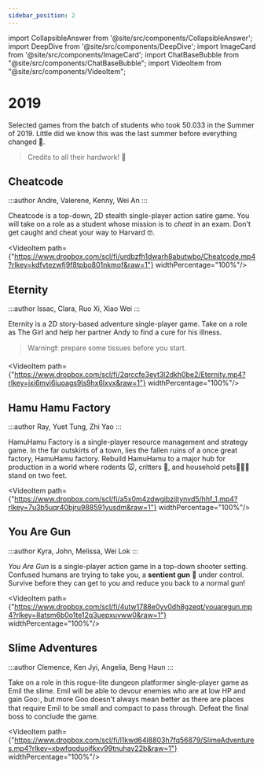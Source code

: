 ```yaml
---
sidebar_position: 2
---
```


import CollapsibleAnswer from '@site/src/components/CollapsibleAnswer';
import DeepDive from '@site/src/components/DeepDive';
import ImageCard from '@site/src/components/ImageCard';
import ChatBaseBubble from "@site/src/components/ChatBaseBubble";
import VideoItem from "@site/src/components/VideoItem";

# 2019

Selected games from the batch of students who took 50.033 in the Summer of 2019. Little did we know this was the last summer before everything changed 🤧.

> Credits to all their hardwork! 🍾

## Cheatcode

:::author
Andre, Valerene, Kenny, Wei An
:::

Cheatcode is a top-down, 2D stealth single-player action satire game. You will take on a role as a student whose mission is to _cheat_ in an exam. Don't get caught and cheat your way to Harvard 🤓.

<VideoItem path={"https://www.dropbox.com/scl/fi/urdbzfh1dwarh8abutwbo/Cheatcode.mp4?rlkey=kdfvtezwfj9f8tpbo801nkmof&raw=1"} widthPercentage="100%"/>

## Eternity

:::author
Issac, Clara, Ruo Xi, Xiao Wei
:::

Eternity is a 2D story-based adventure single-player game. Take on a role as The Girl and help her partner Andy to find a cure for his illness.

> Warning❗️: prepare some tissues before you start.

<VideoItem path={"https://www.dropbox.com/scl/fi/2qrccfe3eyt3l2dkh0be2/Eternity.mp4?rlkey=jxi6mvi6iuoags9ls9hx6lxvx&raw=1"} widthPercentage="100%"/>

## Hamu Hamu Factory

:::author
Ray, Yuet Tung, Zhi Yao
:::

HamuHamu Factory is a single-player resource management and strategy game. In the far outskirts of a town, lies the fallen ruins of a once great factory, HamuHamu factory. Rebuild HamuHamu to a major hub for production in a world where rodents 🐭, critters 🐀, and household pets🦝🐶🐱 stand on two feet.

<VideoItem path={"https://www.dropbox.com/scl/fi/a5x0m4zdwgibzijtynvd5/hhf_1.mp4?rlkey=7u3b5uqr40bjru988591yusdm&raw=1"} widthPercentage="100%"/>

## You Are Gun

:::author
Kyra, John, Melissa, Wei Lok
:::

_You Are Gun_ is a single-player action game in a top-down shooter setting. Confused humans are trying to take you, a **sentient gun** 🔫 under control. Survive before they can get to you and reduce you back to a normal gun!

<VideoItem path={"https://www.dropbox.com/scl/fi/4utw1788e0yv0dh8gzeqt/youaregun.mp4?rlkey=8atsm6b0o1te12q3uepxuvww0&raw=1"} widthPercentage="100%"/>

## Slime Adventures

:::author
Clemence, Ken Jyi, Angelia, Beng Haun
:::

Take on a role in this rogue-lite dungeon platformer single-player game as Emil the slime. Emil will be able to devour enemies who are at low HP and gain Goo💧, but more Goo doesn't always mean better as there are places that require Emil to be small and compact to pass through. Defeat the final boss to conclude the game.

<VideoItem path={"https://www.dropbox.com/scl/fi/l1kwd64l8803h7fq56879/SlimeAdventures.mp4?rlkey=xbwfqoduojfkxv99tnuhay22b&raw=1"} widthPercentage="100%"/>
